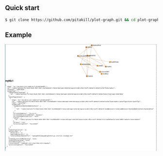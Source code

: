 ## Quick start

```sh
$ git clone https://github.com/pitakill/plot-graph.git && cd plot-graph && python3 -m http.server
```

## Example

![example](https://github.com/pitakill/plot-graph/blob/master/.github/example.png)

